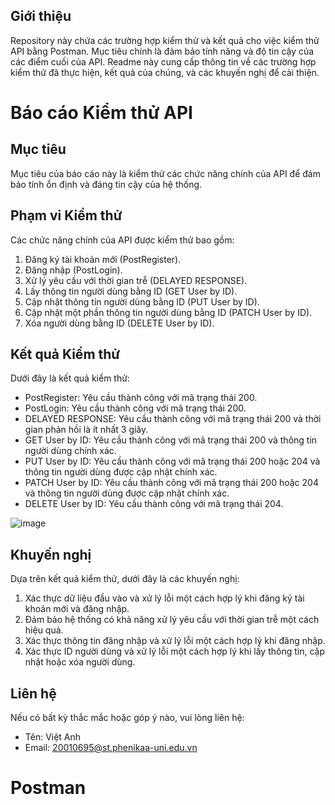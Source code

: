 ## Giới thiệu

Repository này chứa các trường hợp kiểm thử và kết quả cho việc kiểm thử API bằng Postman. Mục tiêu chính là đảm bảo tính năng và độ tin cậy của các điểm cuối của API. Readme này cung cấp thông tin về các trường hợp kiểm thử đã thực hiện, kết quả của chúng, và các khuyến nghị để cải thiện.

# Báo cáo Kiểm thử API

## Mục tiêu

Mục tiêu của báo cáo này là kiểm thử các chức năng chính của API để đảm bảo tính ổn định và đáng tin cậy của hệ thống.

## Phạm vi Kiểm thử

Các chức năng chính của API được kiểm thử bao gồm:

1. Đăng ký tài khoản mới (PostRegister).
2. Đăng nhập (PostLogin).
3. Xử lý yêu cầu với thời gian trễ (DELAYED RESPONSE).
4. Lấy thông tin người dùng bằng ID (GET User by ID).
5. Cập nhật thông tin người dùng bằng ID (PUT User by ID).
6. Cập nhật một phần thông tin người dùng bằng ID (PATCH User by ID).
7. Xóa người dùng bằng ID (DELETE User by ID).

## Kết quả Kiểm thử

Dưới đây là kết quả kiểm thử:

- PostRegister: Yêu cầu thành công với mã trạng thái 200.
- PostLogin: Yêu cầu thành công với mã trạng thái 200.
- DELAYED RESPONSE: Yêu cầu thành công với mã trạng thái 200 và thời gian phản hồi là ít nhất 3 giây.
- GET User by ID: Yêu cầu thành công với mã trạng thái 200 và thông tin người dùng chính xác.
- PUT User by ID: Yêu cầu thành công với mã trạng thái 200 hoặc 204 và thông tin người dùng được cập nhật chính xác.
- PATCH User by ID: Yêu cầu thành công với mã trạng thái 200 hoặc 204 và thông tin người dùng được cập nhật chính xác.
- DELETE User by ID: Yêu cầu thành công với mã trạng thái 204.

![image](https://github.com/VietAnh2610/Postman/assets/129382437/da9d825e-a347-4dc0-8fe1-bf04bba0fba9)

## Khuyến nghị

Dựa trên kết quả kiểm thử, dưới đây là các khuyến nghị:

1. Xác thực dữ liệu đầu vào và xử lý lỗi một cách hợp lý khi đăng ký tài khoản mới và đăng nhập.
2. Đảm bảo hệ thống có khả năng xử lý yêu cầu với thời gian trễ một cách hiệu quả.
3. Xác thực thông tin đăng nhập và xử lý lỗi một cách hợp lý khi đăng nhập.
4. Xác thực ID người dùng và xử lý lỗi một cách hợp lý khi lấy thông tin, cập nhật hoặc xóa người dùng.


## Liên hệ

Nếu có bất kỳ thắc mắc hoặc góp ý nào, vui lòng liên hệ:

- Tên: Việt Anh
- Email: 20010695@st.phenikaa-uni.edu.vn

# Postman
